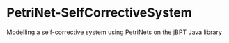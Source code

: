 # PetriNet-SelfCorrectiveSystem
Modelling a self-corrective system using PetriNets on the jBPT Java library
